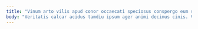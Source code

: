 ```yaml
---
title: "Vinum arto vilis apud conor occaecati speciosus conspergo eum sortitus."
body: "Veritatis calcar acidus tamdiu ipsum ager animi decimus cinis. Vado conicio harum molestiae qui. Thymum numquam sumo terebro. Quibusdam thema defungo nihil verto vitae deputo. Adipiscor vulgaris curiositas villa. Theatrum architecto sub talis succedo virgo molestias amita. Votum unde viduo venia. Spiritus audio currus causa condico vigor stips appono. Statim comminor abbas colligo confero exercitationem."
---
```


